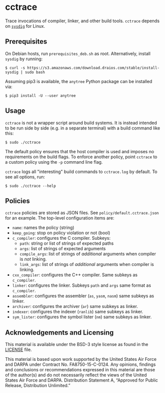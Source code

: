 # cctrace
Trace invocations of compiler, linker, and other build tools. `cctrace` depends on [`sysdig`](https://github.com/draios/sysdig) for Linux.

## Prerequisites

On Debian hosts, run `prerequisites_deb.sh` as root. Alternatively, install `sysdig` by running: 

    $ curl -s https://s3.amazonaws.com/download.draios.com/stable/install-sysdig | sudo bash

Assuming pip3 is available, the `anytree` Python package can be installed via:

    $ pip3 install -U --user anytree

## Usage

`cctrace` is not a wrapper script around build systems. It is instead intended to be run side by side (e.g. in a separate terminal) with a build command like this:

    $ sudo ./cctrace

The default policy ensures that the host compiler is used and imposes no requirements on the build flags. To enforce another policy, point `cctrace` to a custom policy using the `-p` command line flag. 

`cctrace` logs all "interesting" build commands to `cctrace.log` by default. To see all options, run:

    $ sudo ./cctrace --help

## Policies

`cctrace` policies are stored as JSON files. See `policy/default.cctrace.json` for an example.
The top-level configuration items are:

- `name`: names the policy (string)
- `keep_going`: stop on policy violation or not (bool)
- `c_compiler`: configures the C compiler. Subkeys:
    - `path`: string or list of strings of expected paths
    - `args`: list of strings of expected arguments
    - `compile_args`: list of strings of *additional* arguments when compiler is *not* linking.
    - `link_args`: list of strings of *additional* arguments when compiler is linking.
- `cxx_compiler`: configures the C++ compiler. Same subkeys as `c_compiler`.
- `linker`: configures the linker. Subkeys `path` and `args` same format as `c_compiler`.
- `assembler`: configures the assembler (`as`, `yasm`, `nasm`) same subkeys as linker.
- `archiver`: configures the archiver (`ar`) same subkeys as linker.
- `indexer`: configures the indexer (`ranlib`) same subkeys as linker.
- `sym_lister`: configures the symbol lister (`nm`) same subkeys as linker.

## Acknowledgements and Licensing

This material is available under the BSD-3 style license as found in the
[LICENSE](LICENSE) file.

This material is based upon work supported by the United States Air Force and DARPA under Contract No. FA8750-15-C-0124.
Any opinions, findings and conclusions or recommendations expressed in this material are those of the author(s) and do not necessarily reflect the views of the United States Air Force and DARPA.
Distribution Statement A, “Approved for Public Release, Distribution Unlimited.”
